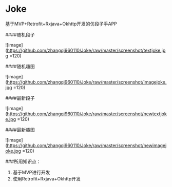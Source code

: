 # Joke
基于MVP+Retrofit+Rxjava+Okhttp开发的仿段子手APP

####随机段子

![image](https://github.com/zhangqi960110/Joke/raw/master/screenshot/textjoke.jpg =120)

####随机趣图

![image](https://github.com/zhangqi960110/Joke/raw/master/screenshot/imagejoke.jpg =120)

####最新段子

![image](https://github.com/zhangqi960110/Joke/raw/master/screenshot/newtextjoke.jpg =120)

####最新趣图

![image](https://github.com/zhangqi960110/Joke/raw/master/screenshot/newimagejoke.jpg =120)


###所用知识点：
1. 基于MVP进行开发
2. 使用Retrofit+Rxjava+Okhttp开发
